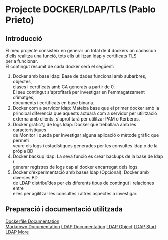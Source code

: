# Projecte DOCKER/LDAP/TLS (Pablo Prieto)

## Introducció

El meu projecte consisteix en generar un total de 4 dockers on cadascun  
d'ells realitza una funció, tots ells utilitzan ldap y certificats TLS  
per a funcionar.  
El contingut resumit de cada docker serà el següent:  
1. Docker amb base ldap: Base de dades funcional amb subarbres, objectes,  
clases i certificats amb CA generats a partir de 0.  
El seu contingut s'aprofitarà per investigar en l'emmagatzament d'imatges,  
documents i certificats en base binaria.  
2. Docker com a servidor ldap: Mateixa base que el primer docker amb la  
principal diferencia que aquests actuarà com a servidor per utilització  
externa amb clients, s'aprofitarà per utilitzar PAM o Kerberos.  
3. Docker gràfic?¿ de logs ldap: Docker que treballarà amb les característiques  
de Monitor i queda per investigar alguna aplicació o mètode gràfic que permeti  
veure els logs i estadístiques generades per les consultes ldap o de la pròpia BD  
4. Docker backup ldap: La seva funció es crear backups de la base de ldap i  
generar registres de logs cap al docker encarregat dels logs.  
5. Docker d'experimentació amb bases ldap (Opcional): Docker amb diverses BD  
de LDAP distribuïdes per els diferents tipus de contingut i relaciones entre  
elles per agilitzar les consultes i altres aspectes a investigar.  

## Preparació i documentació utilitzada
[Dockerfile Documentation](https://docs.docker.com/engine/reference/builder/)  
[Markdown Documentation](http://desarrollandowebsdinamicas.blogspot.com.es/2013/03/escribir-archivos-markdown-en-sublime.html)
[LDAP Documentation](https://www.openldap.org/doc/admin24/)
[LDAP Object](http://www.alvestrand.no/objectid/1.3.6.1.4.1.1466.115.121.1.html)
[LDAP Start](https://blog.christophersmart.com/articles/openldap-how-to-fedora/)
[LDAP More](https://www.digitalocean.com/community/tutorials/how-to-encrypt-openldap-connections-using-starttls)
